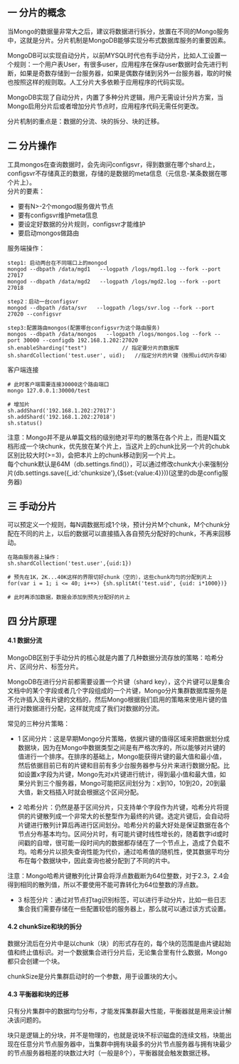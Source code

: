 ## 一 分片的概念

当Mongo的数据量非常大之后，建议将数据进行拆分，放置在不同的Mongo服务中，这就是分片。分片机制是MongoDB能够实现分布式数据库服务的重要因素。  

MongoDB可以实现自动分片，以前MYSQL时代也有手动分片，比如人工设置一个规则：一个用户表User，有很多user，应用程序在保存user数据时会先进行判断，如果是奇数存储到一台服务器，如果是偶数存储到另外一台服务器，取的时候也按照这样的规则取。人工分片大多依赖于应用程序的代码实现。  

MongoDB实现了自动分片，内置了多种分片逻辑，用户无需设计分片方案，当Mongo启用分片后或者增加分片节点时，应用程序代码无需任何更改。  

分片机制的重点是：数据的分流、块的拆分、块的迁移。    

## 二 分片操作


工具mongos在查询数据时，会先询问configsvr，得到数据在哪个shard上，configsvr不存储真正的数据，存储的是数据的meta信息（元信息-某条数据在哪个片上）。  
分片的要素：
- 要有N>-2个mongod服务做片节点
- 要有configsvr维护meta信息
- 要设定好数据的分片规则，configsvr才能维护
- 要启动mongos做路由


服务端操作：
```
step1: 启动两台在不同端口上的mongod
mongod --dbpath /data/mgd1   --logpath /logs/mgd1.log --fork --port 27017
mongod --dbpath /data/mgd2   --logpath /logs/mgd2.log --fork --port 27018

step2：启动一台configsvr
mongod --dbpath /data/svr   --logpath /logs/svr.log --fork --port 27020 --configsvr

step3:配置路由mongos(配置哪台configsvr为这个路由服务)
mongos --dbpath /data/mongos   --logpath /logs/mongos.log --fork --port 30000 --configdb 192.168.1.202:27020
sh.enableSharding("test")           // 指定要分片的数据库
sh.shardCollection('test.user', uid);   //指定分片的片键（按照uid切片存储）

```
客户端连接
```
# 此时客户端需要连接30000这个路由端口
mongo 127.0.0.1:30000/test

# 增加片
sh.addShard('192.168.1.202:27017')
sh.addShard('192.168.1.202:27018')
sh.status()
```


注意：Mongo并不是从单篇文档的级别绝对平均的散落在各个片上，而是N篇文档形成一个块chunk，优先放在某个片上，当这片上的chunk比另一个片的chubk区别比较大时(>=3)，会把本片上的chunk移动到另一个片上。  
每个chunk默认是64M（db.settings.find()），可以通过修改chunk大小来强制分片(db.settings.save({_id:'chunksize'},{$set:{value:4}}))(这里的db是config服务器)

## 三 手动分片
可以预定义一个规则，每N调数据形成1个块，预计分片M个chunk，M个chunk分配在不同的片上，以后的数据可以直接插入各自预先分配好的chunk，不再来回移动。  
```
在路由服务器上操作：
sh.shardCollection('test.user',{uid:1})

# 预先在1K，2K...40K这样的界限切好chunk（空的），这些chunk均匀的分配到片上
for(var i = 1; i <= 40; i++>) {sh.splitAt('test.uid', {uid: i*1000})}

# 此时再添加数据，数据会添加到预先分配好的片上
```

## 四 分片原理

#### 4.1 数据分流

MongoDB区别于手动分片的核心就是内置了几种数据分流存放的策略：哈希分片、区间分片、标签分片。  

MongoDB在进行分片前都需要设置一个片键（shard key），这个片键可以是集合文档中的某个字段或者几个字段组成的一个片键，Mongo分片集群数据库服务是不允许插入没有片键的文档的，然后Mongo根据我们启用的策略来使用片键的值进行对数据进行分配，这样就完成了我们对数据的分流。  

常见的三种分片策略：  

- 1 区间分片：这是早期Mongo分片策略，依据片键的值得区域来把数据划分成数据块，因为在Mongo中数据类型之间是有严格次序的，所以能够对片键的值进行一个排序。在排序的基础上，Mongo能获得片键的最大值和最小值，然后依据目前已有的片键和目前有多少台服务器参与分片来进行数据分配。比如设置x字段为片键，Mongo先对x片键进行统计，得到最小值和最大值，如果分片到三个服务器，Mongo可能把区间划分为：x到10，10到20，20到最大值，新文档插入时就会根据这个区间分配。  

- 2 哈希分片：仍然是基于区间分片，只支持单个字段作为片键，哈希分片将提供的片键散列成一个非常大的长整型作为最终的片键。选定片键后，会自动将片键进行散列计算后再进行区间划分。哈希分片的最大好处是保证数据在各个节点分布基本均匀。区间分片时，有可能片键时线性增长的，随着数字id或时间戳的自增，很可能一段时间内的数据都存储在了一个节点上，造成了负载不均。哈希分片以损失查询性能为代价，通过哈希值的随机性，使其数据平均分布在每个数据块中，因此查询也被分配到了不同的片中。  

注意：Mongo哈希片键散列化计算会将浮点数截断为64位整数，对于2.3，2.4会得到相同的散列值，所以不要使用不能可靠转化为64位整数的浮点数。 

- 3 标签分片：通过对节点打tag识别标签，可以进行手动分片，比如一些日志集合我们需要存储在一些配置较低的服务器上，那么就可以通过该方式设置。

#### 4.2 chunkSize和块的拆分

数据分流后在分片中是以chunk（块）的形式存在的，每个块的范围是由片键起始值和终止值标识。对一个数据集合进行分片后，无论集合里有什么数据，Mongo都只会创建一个块。  

chunkSize是分片集群启动时的一个参数，用于设置块的大小。

#### 4.3 平衡器和块的迁移

只有分片集群中的数据均匀分布，才能发挥集群最大性能，平衡器就是用来设计解决该问题的。  

块只是逻辑上的分块，并不是物理的，也就是说块不标识磁盘的连续文档，块能出现在任意分片节点服务器中，当集群中拥有块最多的分片节点服务器与拥有块最少的节点服务器相差的块数过大时（一般是8个），平衡器就会触发数据迁移。